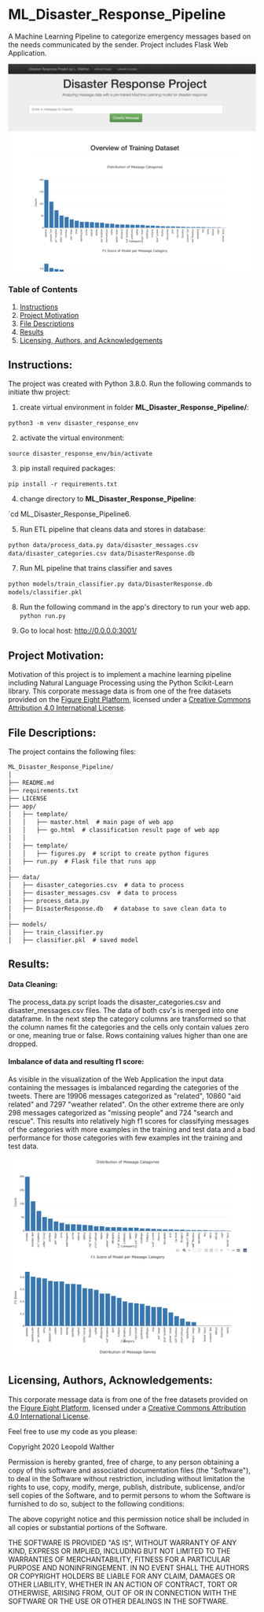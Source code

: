 # ML_Disaster_Response_Pipeline
A Machine Learning Pipeline to categorize emergency messages based on the needs communicated by the sender. Project includes Flask Web Application.

![Screenshot of Web App Index](WebApp_index.png "Screenshot of Web App Index")

### Table of Contents

1. [Instructions](#instructions)
2. [Project Motivation](#motivation)
3. [File Descriptions](#files)
4. [Results](#results)
5. [Licensing, Authors, and Acknowledgements](#licensing)

## Instructions: <a name="instructions"></a>

The project was created with Python 3.8.0.
Run the following commands to initiate thw project:

1. create virtual environment in folder **ML_Disaster_Response_Pipeline/**:

  `python3 -m venv disaster_response_env`

2. activate the virtual environment:

  `source disaster_response_env/bin/activate`

3. pip install required packages:

  `pip install -r requirements.txt`

4. change directory to **ML_Disaster_Response_Pipeline**:

  `cd ML_Disaster_Response_Pipeline6.

5. Run ETL pipeline that cleans data and stores in database:

  `python data/process_data.py data/disaster_messages.csv data/disaster_categories.csv data/DisasterResponse.db`

7. Run ML pipeline that trains classifier and saves

  `python models/train_classifier.py data/DisasterResponse.db models/classifier.pkl`

8. Run the following command in the app's directory to run your web app.
    `python run.py`

9. Go to local host:
 http://0.0.0.0:3001/


## Project Motivation: <a name="motivation"></a>

Motivation of this project is to implement a machine learning pipeline
including Natural Language Processing using the Python Scikit-Learn library.
This corporate message data is from one of the free datasets provided on the
[Figure Eight Platform](https://appen.com/resources/datasets/), licensed under
a [Creative Commons Attribution 4.0 International License](https://creativecommons.org/licenses/by/4.0/).



## File Descriptions: <a name="files"></a>
The project contains the following files:

```
ML_Disaster_Response_Pipeline/
│
├── README.md
├── requirements.txt
├── LICENSE
├── app/
│   ├── template/
│   │   ├── master.html  # main page of web app
│   │   ├── go.html  # classification result page of web app
│   │
│   ├── template/
│   │   ├── figures.py  # script to create python figures
│   ├── run.py  # Flask file that runs app
│
├── data/
│   ├── disaster_categories.csv  # data to process
│   ├── disaster_messages.csv  # data to process
│   ├── process_data.py
│   ├── DisasterResponse.db   # database to save clean data to
│
├── models/
│   ├── train_classifier.py
│   ├── classifier.pkl  # saved model

```


## Results: <a name="results"></a>

#### Data Cleaning:
The process_data.py script loads the disaster_categories.csv and
disaster_messages.csv files. The data of both csv's is merged into one dataframe.
In the next step the category columns are transformed so that the column names
fit the categories and the cells only contain values zero or one, meaning
true or false. Rows containing values higher than one are dropped.

#### Imbalance of data and resulting f1 score:
As visible in the visualization of the Web Application the input data containing
the messages is imbalanced regarding the categories of the tweets. There are
19906 messages categorized as "related", 10860 "aid related" and 7297 "weather
related". On the other extreme there are only 298 messages categorized as
"missing people" and 724 "search and rescue".
This results into relatively high f1 scores for classifying messages of the
categories with more examples in the training and test data and a bad
performance for those categories with few examples int the training and test
data.

![Screenshot of Web App Figure](WebApp_figures.png "Screenshot of Figures")

## Licensing, Authors, Acknowledgements: <a name="licensing"></a>

This corporate message data is from one of the free datasets provided on the
[Figure Eight Platform](https://appen.com/resources/datasets/), licensed under
a [Creative Commons Attribution 4.0 International License](https://creativecommons.org/licenses/by/4.0/).

Feel free to use my code as you please:

Copyright 2020 Leopold Walther

Permission is hereby granted, free of charge, to any person obtaining a copy of this software and associated documentation files (the "Software"), to deal in the Software without restriction, including without limitation the rights to use, copy, modify, merge, publish, distribute, sublicense, and/or sell copies of the Software, and to permit persons to whom the Software is furnished to do so, subject to the following conditions:

The above copyright notice and this permission notice shall be included in all copies or substantial portions of the Software.

THE SOFTWARE IS PROVIDED "AS IS", WITHOUT WARRANTY OF ANY KIND, EXPRESS OR IMPLIED, INCLUDING BUT NOT LIMITED TO THE WARRANTIES OF MERCHANTABILITY, FITNESS FOR A PARTICULAR PURPOSE AND NONINFRINGEMENT. IN NO EVENT SHALL THE AUTHORS OR COPYRIGHT HOLDERS BE LIABLE FOR ANY CLAIM, DAMAGES OR OTHER LIABILITY, WHETHER IN AN ACTION OF CONTRACT, TORT OR OTHERWISE, ARISING FROM, OUT OF OR IN CONNECTION WITH THE SOFTWARE OR THE USE OR OTHER DEALINGS IN THE SOFTWARE.
